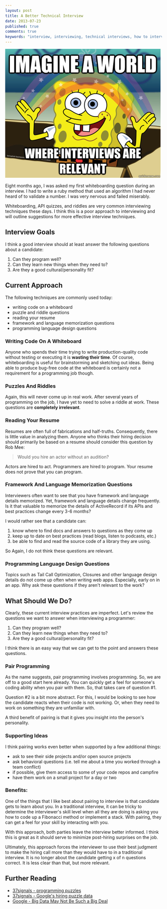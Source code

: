 ```yaml
---
layout: post
title: A Better Technical Interview
date: 2013-07-23
published: true
comments: true
keywords: "interview, interviewing, technical interviews, how to interview"
---
```


![imagine a world...where interviews are relevant](/img/imagine_interviews_relevant.jpg)

Eight months ago, I was asked my first whiteboarding question during an
interview. I had to write a ruby method that used an algorithm I
had never heard of to validate a number. I was very nervous and
failed miserably.

Whiteboarding, API quizzes, and riddles are very common interviewing
techniques these days. I think this is a poor approach to interviewing
and will outline suggestions for more effective interview techniques.

## Interview Goals

I think a good interview should at least answer the following
questions about a candidate:

1. Can they program well?
1. Can they learn new things when they need to?
1. Are they a good cultural/personality fit?

## Current Approach

The following techniques are commonly used today:

* writing code on a whiteboard
* puzzle and riddle questions
* reading your resume
* framework and language memorization questions
* programming language design questions

### Writing Code On A Whiteboard

Anyone who spends their time trying to write production-quality code
without testing or executing it is **wasting their time**. Of course,
whiteboarding is useful for brainstorming and sketching out ideas.
Being able to produce bug-free code at the whiteboard is
certainly not a requirement for a programming job though.

### Puzzles And Riddles

Again, this will never come up in real work. After
several years of programming on the job, I have yet to need to solve a riddle
at work. These questions are **completely irrelevant**.

### Reading Your Resume

Resumes are often full of fabrications and half-truths. Consequently, there is
little value in analyzing them.  Anyone who thinks their hiring
decision should primarily be based on a resume should consider this question
by Rob Mee:

> Would you hire an actor without an audition?

Actors are hired to act. Programmers are hired to program. Your resume
does not prove that you can program.

### Framework And Language Memorization Questions

Interviewers often want to see that you have framework and language details memorized.
Yet, framework and language details change frequently. Is it that
valuable to memorize the details of ActiveRecord if
its APIs and best practices change every 3-6 months?

I would rather see that a candidate can:

1. know where to find docs and answers to questions as they come up
2. keep up to date on best practices (read blogs, listen to podcasts,
   etc.)
3. be able to find and read the source code of a library they are using.

So Again, I do not think these questions are relevant.

### Programming Language Design Questions

Topics such as Tail Call Optimization, Closures and other language
design details do not come up often when writing web apps.
Especially, early on in an app.  Why ask these questions if they
aren't relevant to the work?

## What Should We Do?

Clearly, these current interview practices are imperfect.
Let's review the questions we want to answer when interviewing a
programmer:

1. Can they program well?
1. Can they learn new things when they need to?
1. Are they a good cultural/personality fit?

I think there is an easy way that we can get to the point and answers these
questions.

### Pair Programming

As the name suggests, pair programming involves programming. So,
we are off to a good start here already. You can quickly get a
feel for someone's coding ability when you pair with them. So, that
takes care of question #1.

Question #2 is a bit more abstract. For this, I would be looking to see
how the candidate reacts when their code is not working. Or, when they
need to work on something they are unfamiliar with.

A third benefit of pairing is that it gives you insight into the person's
personality.

### Supporting Ideas

I think pairing works even better when supported by a few additional things:

* ask to see their side projects and/or open source projects
* ask behavioral questions (i.e. tell me about a time you worked through
  a team conflict)
* if possible, give them access to some of your code repos and campfire
* have them work on a small project for a day or two

### Benefits:

One of the things that I like best about pairing to interview is
that candidate gets to learn about you. In a traditional interview,
it can be tricky to determine the interviewer's skill level when all they
are doing is asking you how to code up a Fibonacci method or implement a
stack. With pairing, they can get a feel for your skill by interacting
with you.

With this approach, both parties leave the interview better informed. I
think this is great as it should serve to minimize post-hiring surprises
on the job.

Ultimately, this approach forces the interviewer to use their
best judgment to make the hiring call more than they would have to in a
traditional interview. It is no longer about the candidate getting x of n
questions correct. It is less clear than that, but more relevant.

## Further Reading

* [37signals - programming puzzles](http://37signals.com/svn/posts/3071-why-we-dont-hire-programmers-based-on-puzzles-api-quizzes-math-riddles-or-other-parlor-tricks)
* [37signals - Google's hiring puzzle data](http://37signals.com/svn/posts/3543-google-uses-big-data-to-prove-hiring-puzzles-useless-and-gpas-meaningless)
* [Google - Big Data May Not Be Such a Big Deal](http://www.nytimes.com/2013/06/20/business/in-head-hunting-big-data-may-not-be-such-a-big-deal.html?pagewanted=all)

